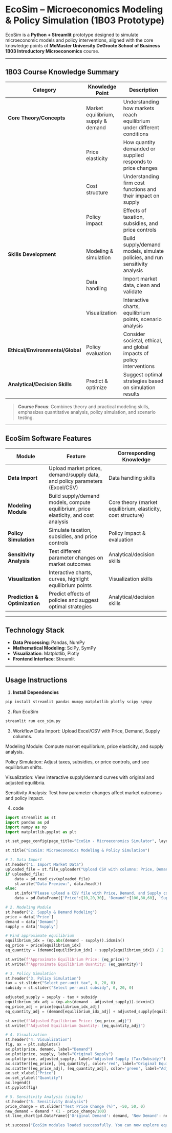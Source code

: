 # EcoSim – Microeconomics Modeling & Policy Simulation (1B03 Prototype)

EcoSim is a **Python + Streamlit** prototype designed to simulate microeconomic models and policy interventions, aligned with the core knowledge points of **McMaster University DeGroote School of Business 1B03 Introductory Microeconomics** course.

---

## 1B03 Course Knowledge Summary

| Category | Knowledge Point | Description |
|----------|----------------|-------------|
| **Core Theory/Concepts** | Market equilibrium, supply & demand | Understanding how markets reach equilibrium under different conditions |
| | Price elasticity | How quantity demanded or supplied responds to price changes |
| | Cost structure | Understanding firm cost functions and their impact on supply |
| | Policy impact | Effects of taxation, subsidies, and price controls |
| **Skills Development** | Modeling & simulation | Build supply/demand models, simulate policies, and run sensitivity analysis |
| | Data handling | Import market data, clean and validate |
| | Visualization | Interactive charts, equilibrium points, scenario analysis |
| **Ethical/Environmental/Global** | Policy evaluation | Consider societal, ethical, and global impacts of policy interventions |
| **Analytical/Decision Skills** | Predict & optimize | Suggest optimal strategies based on simulation results |

> **Course Focus**: Combines theory and practical modeling skills, emphasizes quantitative analysis, policy simulation, and scenario testing.

---

## EcoSim Software Features

| Module | Feature | Corresponding Knowledge |
|--------|--------|------------------------|
| **Data Import** | Upload market prices, demand/supply data, and policy parameters (Excel/CSV) | Data handling skills |
| **Modeling Module** | Build supply/demand models, compute equilibrium, price elasticity, and cost analysis | Core theory (market equilibrium, elasticity, cost structure) |
| **Policy Simulation** | Simulate taxation, subsidies, and price controls | Policy impact & evaluation |
| **Sensitivity Analysis** | Test different parameter changes on market outcomes | Analytical/decision skills |
| **Visualization** | Interactive charts, curves, highlight equilibrium points | Visualization skills |
| **Prediction & Optimization** | Predict effects of policies and suggest optimal strategies | Analytical/decision skills |

---

## Technology Stack

- **Data Processing**: Pandas, NumPy  
- **Mathematical Modeling**: SciPy, SymPy  
- **Visualization**: Matplotlib, Plotly  
- **Frontend Interface**: Streamlit  

---

## Usage Instructions

1. **Install Dependencies**
```python
pip install streamlit pandas numpy matplotlib plotly scipy sympy
```
2. Run EcoSim
```python
streamlit run eco_sim.py
```
3. Workflow
Data Import: Upload Excel/CSV with Price, Demand, Supply columns.

Modeling Module: Compute market equilibrium, price elasticity, and supply analysis.

Policy Simulation: Adjust taxes, subsidies, or price controls, and see equilibrium shifts.

Visualization: View interactive supply/demand curves with original and adjusted equilibria.

Sensitivity Analysis: Test how parameter changes affect market outcomes and policy impact.

4. code
```python
import streamlit as st
import pandas as pd
import numpy as np
import matplotlib.pyplot as plt

st.set_page_config(page_title="EcoSim - Microeconomics Simulator", layout="wide")

st.title("EcoSim: Microeconomics Modeling & Policy Simulation")

# 1. Data Import
st.header("1. Import Market Data")
uploaded_file = st.file_uploader("Upload CSV with columns: Price, Demand, Supply", type="csv")
if uploaded_file:
    data = pd.read_csv(uploaded_file)
    st.write("Data Preview:", data.head())
else:
    st.info("Please upload a CSV file with Price, Demand, and Supply columns.")
    data = pd.DataFrame({'Price':[10,20,30], 'Demand':[100,80,60], 'Supply':[50,70,90]})

# 2. Modeling Module
st.header("2. Supply & Demand Modeling")
price = data['Price']
demand = data['Demand']
supply = data['Supply']

# Find approximate equilibrium
equilibrium_idx = (np.abs(demand - supply)).idxmin()
eq_price = price[equilibrium_idx]
eq_quantity = (demand[equilibrium_idx] + supply[equilibrium_idx]) / 2

st.write(f"Approximate Equilibrium Price: {eq_price}")
st.write(f"Approximate Equilibrium Quantity: {eq_quantity}")

# 3. Policy Simulation
st.header("3. Policy Simulation")
tax = st.slider("Select per-unit tax", 0, 20, 0)
subsidy = st.slider("Select per-unit subsidy", 0, 20, 0)

adjusted_supply = supply - tax + subsidy
equilibrium_idx_adj = (np.abs(demand - adjusted_supply)).idxmin()
eq_price_adj = price[equilibrium_idx_adj]
eq_quantity_adj = (demand[equilibrium_idx_adj] + adjusted_supply[equilibrium_idx_adj]) / 2

st.write(f"Adjusted Equilibrium Price: {eq_price_adj}")
st.write(f"Adjusted Equilibrium Quantity: {eq_quantity_adj}")

# 4. Visualization
st.header("4. Visualization")
fig, ax = plt.subplots()
ax.plot(price, demand, label="Demand")
ax.plot(price, supply, label="Original Supply")
ax.plot(price, adjusted_supply, label="Adjusted Supply (Tax/Subsidy)")
ax.scatter([eq_price], [eq_quantity], color='red', label="Original Equilibrium")
ax.scatter([eq_price_adj], [eq_quantity_adj], color='green', label="Adjusted Equilibrium")
ax.set_xlabel("Price")
ax.set_ylabel("Quantity")
ax.legend()
st.pyplot(fig)

# 5. Sensitivity Analysis (simple)
st.header("5. Sensitivity Analysis")
price_change = st.slider("Test Price Change (%)", -50, 50, 0)
new_demand = demand * (1 - price_change/100)
st.line_chart(pd.DataFrame({'Original Demand': demand, 'New Demand': new_demand}))

st.success("EcoSim modules loaded successfully. You can now explore equilibrium and policy impacts interactively!")

```